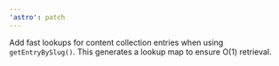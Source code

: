 ```yaml
---
'astro': patch
---
```


Add fast lookups for content collection entries when using `getEntryBySlug()`. This generates a lookup map to ensure O(1) retrieval.
